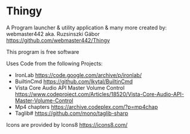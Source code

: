 # Thingy

A Program launcher & utility application & many more created by: webmaster442 aka. Ruzsinszki Gábor
https://github.com/webmaster442/Thingy

This program is free software 

Uses Code from the following Projects:
* IronLab
https://code.google.com/archive/p/ironlab/
* BuiltinCmd
https://github.com/lkytal/BuiltinCmd
* Vista Core Audio API Master Volume Control
https://www.codeproject.com/Articles/18520/Vista-Core-Audio-API-Master-Volume-Control
* Mp4 chapters
https://archive.codeplex.com/?p=mp4chap
* Taglib#
https://github.com/mono/taglib-sharp

Icons are provided by Icons8
https://icons8.com/